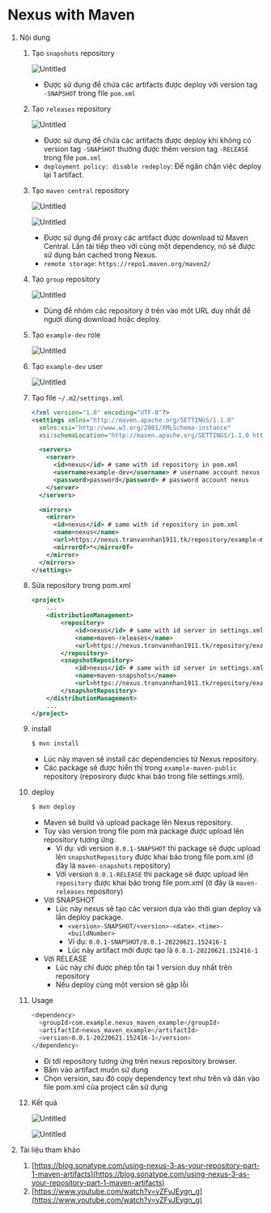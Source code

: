 # Nexus with Maven

1. Nội dung
    1. Tạo `snapshots` repository
        
        ![Untitled](note_images/Untitled.png)
        
        - Được sử dụng để chứa các artifacts được deploy với version tag `-SNAPSHOT` trong file `pom.xml`
    2. Tạo `releases` repository
        
        ![Untitled](note_images/Untitled%201.png)
        
        - Được sử dụng để chứa các artifacts được deploy khi không có version tag `-SNAPSHOT` thường được thêm version tag `-RELEASE` trong file `pom.xml`
        - `deployment policy: disable redeploy`: Để ngăn chặn việc deploy lại 1 artifact.
    3. Tạo `maven central` repository
        
        ![Untitled](note_images/Untitled%202.png)
        
        ![Untitled](note_images/Untitled%203.png)
        
        - Được sử dụng để proxy các artifact được download từ Maven Central. Lần tải tiếp theo với cùng một dependency, nó sẽ được sử dụng bản cached trong Nexus.
        - `remote storage`: `https://repo1.maven.org/maven2/`
    4. Tạo `group` repository
        
        ![Untitled](note_images/Untitled%204.png)
        
        - Dùng để nhóm các repository ở trên vào một URL duy nhất để người dùng download hoặc deploy.
    5. Tạo `example-dev` role
        
        ![Untitled](note_images/Untitled%205.png)
        
    6. Tạo `example-dev` user
        
        ![Untitled](note_images/Untitled%206.png)
        
    7. Tạo file `~/.m2/settings.xml`
        
        ```xml
        <?xml version="1.0" encoding="UTF-8"?>
        <settings xmlns="http://maven.apache.org/SETTINGS/1.1.0"
          xmlns:xsi="http://www.w3.org/2001/XMLSchema-instance"
          xsi:schemaLocation="http://maven.apache.org/SETTINGS/1.1.0 http://maven.apache.org/xsd/settings-1.1.0.xsd">
        
          <servers>
            <server>
              <id>nexus</id> # same with id repository in pom.xml
              <username>example-dev</username> # username account nexus
              <password>password</password> # password account nexus
            </server>
          </servers>
        
          <mirrors>
            <mirror>
              <id>nexus</id> # same with id repository in pom.xml
              <name>nexus</name>
              <url>https://nexus.tranvannhan1911.tk/repository/example-maven-public/</url>
              <mirrorOf>*</mirrorOf>
            </mirror>
          </mirrors>
        </settings>
        ```
        
    8. Sửa repository trong pom.xml
        
        ```xml
        <project>
        	...
        	<distributionManagement>
        		<repository>
        			<id>nexus</id> # same with id server in settings.xml
        			<name>maven-releases</name>
        			<url>https://nexus.tranvannhan1911.tk/repository/example-maven-releases/</url>
        		</repository>
        		<snapshotRepository>
        			<id>nexus</id> # same with id server in settings.xml
        			<name>maven-snapshots</name>
        			<url>https://nexus.tranvannhan1911.tk/repository/example-maven-snapshots/</url>
        		</snapshotRepository>
        	</distributionManagement>
        	...
        </project>
        ```
        
    9. install
        
        ```bash
        $ mvn install
        ```
        
        - Lúc này maven sẽ install các dependencies từ Nexus repository.
        - Các package sẽ được hiển thị trong `example-maven-public` repository (reposirory được khai báo trong file settings.xml).
    10. deploy
        
        ```bash
        $ mvn deploy
        ```
        
        - Maven sẽ build và upload package lên Nexus repository.
        - Tùy vào version trong file pom mà package được upload lên repository tương ứng.
            - Ví dụ: với version `0.0.1-SNAPSHOT` thì package sẽ được upload lên `snapshotRepository` được khai báo trong file pom.xml (ở đây là `maven-snapshots` repository)
            - Với version `0.0.1-RELEASE` thì package sẽ được upload lên `repository` được khai báo trong file pom.xml (ở đây là `maven-releases` repository)
        - Với SNAPSHOT
            - Lúc này nexus sẽ tạo các version dựa vào thời gian deploy và lần deploy package.
                - `<version>-SNAPSHOT/<version>-<date>.<time>-<buildNumber>`
                - Ví dụ: `0.0.1-SNAPSHOT/0.0.1-20220621.152416-1`
                - Lúc này artifact mới được tạo là `0.0.1-20220621.152416-1`
        - Với RELEASE
            - Lúc này chỉ được phép tồn tại 1 version duy nhất trên repository
            - Nếu deploy cùng một version sẽ gặp lỗi
    11. Usage
        
        ```bash
        <dependency>
          <groupId>com.example.nexus_maven_example</groupId>
          <artifactId>nexus_maven_example</artifactId>
          <version>0.0.1-20220621.152416-1</version>
        </dependency>
        ```
        
        - Đi tới repository tương ứng trên nexus repository browser.
        - Bấm vào artifact muốn sử dụng
        - Chọn version, sau đó copy dependency text như trên và dán vào file pom.xml của project cần sử dụng
    12. Kết quả
        
        ![Untitled](note_images/Untitled%207.png)
        
        ![Untitled](note_images/Untitled%208.png)
        
2. Tài liệu tham khảo
    1. [https://blog.sonatype.com/using-nexus-3-as-your-repository-part-1-maven-artifacts](https://blog.sonatype.com/using-nexus-3-as-your-repository-part-1-maven-artifacts)
    2. [https://www.youtube.com/watch?v=yZFvJEygn_g](https://www.youtube.com/watch?v=yZFvJEygn_g)